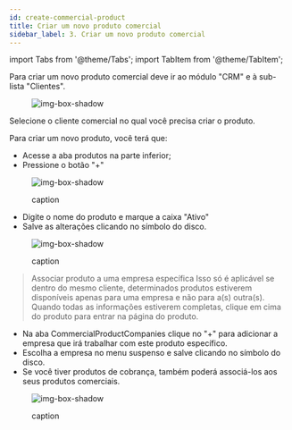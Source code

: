 ```yaml
---
id: create-commercial-product
title: Criar um novo produto comercial
sidebar_label: 3. Criar um novo produto comercial
---
```


import Tabs from '@theme/Tabs';
import TabItem from '@theme/TabItem';

Para criar um novo produto comercial deve ir ao módulo "CRM" e à sub-lista "Clientes".

<figure>

![img-box-shadow](/img/university/crm/crm-commercialproduct-1.png)

</figure>

Selecione o cliente comercial no qual você precisa criar o produto.

Para criar um novo produto, você terá que:
- Acesse a aba produtos na parte inferior;
- Pressione o botão "+"

<figure>

![img-box-shadow](/img/university/crm/crm-commercialproduct-2.png)
<figcaption>caption</figcaption>
</figure>

- Digite o nome do produto e marque a caixa "Ativo"
- Salve as alterações clicando no símbolo do disco.

<figure>

![img-box-shadow](/img/university/crm/crm-commercialproduct-3.png)
<figcaption>caption</figcaption>
</figure>

 

>Associar produto a uma empresa específica
>Isso só é aplicável se dentro do mesmo cliente, determinados produtos estiverem disponíveis apenas para uma empresa e não para a(s) outra(s).
Quando todas as informações estiverem completas, clique em cima do produto para entrar na página do produto.

- Na aba CommercialProductCompanies clique no "+" para adicionar a empresa que irá trabalhar com este produto específico.
- Escolha a empresa no menu suspenso e salve clicando no símbolo do disco.
- Se você tiver produtos de cobrança, também poderá associá-los aos seus produtos comerciais.

<figure>

![img-box-shadow](/img/university/crm/crm-commercialproduct-4.png)
<figcaption>caption</figcaption>
</figure>
